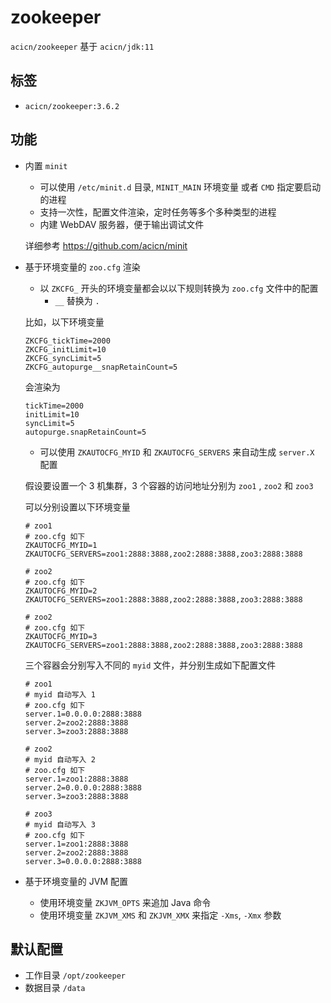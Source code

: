 # zookeeper

`acicn/zookeeper` 基于 `acicn/jdk:11`

## 标签

* `acicn/zookeeper:3.6.2`

## 功能

* 内置 `minit`

    - 可以使用 `/etc/minit.d` 目录, `MINIT_MAIN` 环境变量 或者 `CMD` 指定要启动的进程
    - 支持一次性，配置文件渲染，定时任务等多个多种类型的进程
    - 内建 WebDAV 服务器，便于输出调试文件

    详细参考 https://github.com/acicn/minit

* 基于环境变量的 `zoo.cfg` 渲染

    - 以 `ZKCFG_` 开头的环境变量都会以以下规则转换为 `zoo.cfg` 文件中的配置
        - `__` 替换为 `.`

    比如，以下环境变量

    ``` 
    ZKCFG_tickTime=2000
    ZKCFG_initLimit=10
    ZKCFG_syncLimit=5
    ZKCFG_autopurge__snapRetainCount=5
    ```

    会渲染为

    ``` 
    tickTime=2000
    initLimit=10
    syncLimit=5
    autopurge.snapRetainCount=5
    ```

    - 可以使用 `ZKAUTOCFG_MYID` 和 `ZKAUTOCFG_SERVERS` 来自动生成 `server.X` 配置

    假设要设置一个 3 机集群，3 个容器的访问地址分别为 `zoo1` , `zoo2` 和 `zoo3`

    可以分别设置以下环境变量

    ``` 
    # zoo1
    # zoo.cfg 如下
    ZKAUTOCFG_MYID=1
    ZKAUTOCFG_SERVERS=zoo1:2888:3888,zoo2:2888:3888,zoo3:2888:3888

    # zoo2
    # zoo.cfg 如下
    ZKAUTOCFG_MYID=2
    ZKAUTOCFG_SERVERS=zoo1:2888:3888,zoo2:2888:3888,zoo3:2888:3888

    # zoo2
    # zoo.cfg 如下
    ZKAUTOCFG_MYID=3
    ZKAUTOCFG_SERVERS=zoo1:2888:3888,zoo2:2888:3888,zoo3:2888:3888
    ```

    三个容器会分别写入不同的 `myid` 文件，并分别生成如下配置文件

    ``` 
    # zoo1
    # myid 自动写入 1
    # zoo.cfg 如下
    server.1=0.0.0.0:2888:3888
    server.2=zoo2:2888:3888
    server.3=zoo3:2888:3888

    # zoo2
    # myid 自动写入 2
    # zoo.cfg 如下
    server.1=zoo1:2888:3888
    server.2=0.0.0.0:2888:3888
    server.3=zoo3:2888:3888

    # zoo3
    # myid 自动写入 3
    # zoo.cfg 如下
    server.1=zoo1:2888:3888
    server.2=zoo2:2888:3888
    server.3=0.0.0.0:2888:3888
    ```

* 基于环境变量的 JVM 配置

    - 使用环境变量 `ZKJVM_OPTS` 来追加 Java 命令
    - 使用环境变量 `ZKJVM_XMS` 和 `ZKJVM_XMX` 来指定 `-Xms`, `-Xmx` 参数

## 默认配置

* 工作目录 `/opt/zookeeper`
* 数据目录 `/data`
